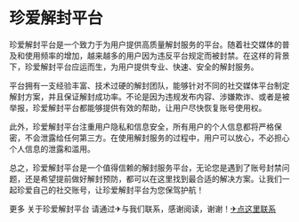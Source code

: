 # 珍爱解封平台

珍爱解封平台是一个致力于为用户提供高质量解封服务的平台。随着社交媒体的普及和使用频率的增加，越来越多的用户因为违反平台规定而被封禁。在这样的背景下，珍爱解封平台应运而生，为用户提供专业、快速、安全的解封服务。

平台拥有一支经验丰富、技术过硬的解封团队，能够针对不同的社交媒体平台制定解封方案，并且保证解封成功率。不论是因为违规发布内容、涉嫌欺诈、或者是被举报，珍爱解封平台都能够提供有效的帮助，让用户尽快恢复账号使用权。

此外，珍爱解封平台注重用户隐私和信息安全，所有用户的个人信息都将严格保密，不会泄露给任何第三方。在使用解封服务的过程中，用户可以放心，不必担心个人信息的泄露和滥用。

总之，珍爱解封平台是一个值得信赖的解封服务平台，无论您是遇到了账号封禁问题，还是希望提前做好解封预防，都可以在这里找到最合适的解决方案。让我们一起珍爱自己的社交账号，让珍爱解封平台为您保驾护航！

更多 关于珍爱解封平台 请通过✈与我们联系，感谢阅读，谢谢！[✈点这里联系](https://sms.k02.cc)